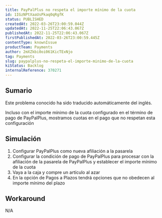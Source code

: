 ```yaml
---
title: PayPalPlus no respeta el importe mínimo de la cuota
id: 1IGzNPtXaaUsPkaq0qRgfK
status: PUBLISHED
createdAt: 2022-03-26T23:00:59.044Z
updatedAt: 2022-11-25T22:06:43.067Z
publishedAt: 2022-11-25T22:06:43.067Z
firstPublishedAt: 2022-03-26T23:00:59.445Z
contentType: knownIssue
productTeam: Payments
author: 2mXZkbi0oi061KicTExNjo
tag: Payments
slug: paypalplus-no-respeta-el-importe-minimo-de-la-cuota
kiStatus: Backlog
internalReference: 370271
---
```


## Sumario

<div class="alert alert-info">
  <p>Este problema conocido ha sido traducido automáticamente del inglés.</p>
</div>


Incluso con el importe mínimo de la cuota configurado en el término de pago de PayPalPlus, mostramos cuotas en el pago que no respetan esta configuración



## Simulación



1. Configurar PayPalPlus como nueva afiliación a la pasarela
2. Configurar la condición de pago de PayPalPlus para procesar con la afiliación de la pasarela de PayPalPlus y establecer el importe mínimo de la cuota
3. Vaya a la caja y compre un artículo al azar
4. En la opción de Pagos a Plazos tendrá opciones que no obedecen al importe mínimo del plazo



## Workaround


N/A

